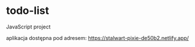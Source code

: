# todo-list
JavaScript project

aplikacja dostępna pod adresem: https://stalwart-pixie-de50b2.netlify.app/
